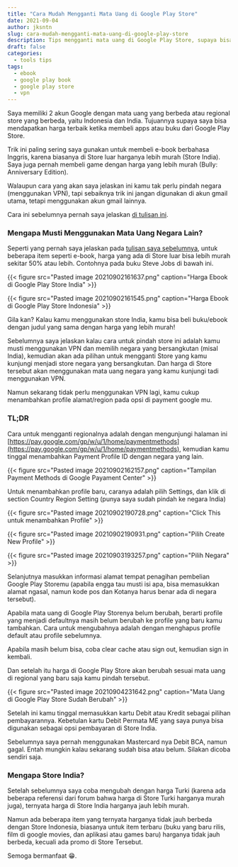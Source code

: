 ```yaml
---
title: "Cara Mudah Mengganti Mata Uang di Google Play Store"
date: 2021-09-04
author: jksntn
slug: cara-mudah-mengganti-mata-uang-di-google-play-store
description: Tips mengganti mata uang di Google Play Store, supaya bisa beli item lebih murah.
draft: false
categories:
  - tools tips
tags:
  - ebook
  - google play book
  - google play store
  - vpn
---
```

Saya memiliki 2 akun Google dengan mata uang yang berbeda atau regional store yang berbeda, yaitu Indonesia dan India. Tujuannya supaya saya bisa mendapatkan harga terbaik ketika membeli apps atau buku dari Google Play Store.

<!--more-->

Trik ini paling sering saya gunakan untuk membeli e-book berbahasa Inggris, karena biasanya di Store luar harganya lebih murah (Store India). Saya juga pernah membeli game dengan harga yang lebih murah (Bully: Anniversary Edition). 

Walaupun cara yang akan saya jelaskan ini kamu tak perlu pindah negara (menggunakan VPN), tapi sebaiknya trik ini jangan digunakan di akun gmail utama, tetapi menggunakan akun gmail lainnya. 

Cara ini sebelumnya pernah saya jelaskan [di tulisan ini](/membeli-ebook-setengah-harga/).

### Mengapa Musti Menggunakan Mata Uang Negara Lain? 

Seperti yang pernah saya jelaskan pada [tulisan saya sebelumnya](/membeli-ebook-setengah-harga/), untuk beberapa item seperti e-book, harga yang ada di Store luar bisa lebih murah sekitar 50% atau lebih. Contohnya pada buku Steve Jobs di bawah ini.

{{< figure src="Pasted image 20210902161637.png" caption="Harga Ebook di Google Play Store India" >}}

{{< figure src="Pasted image 20210902161545.png" caption="Harga Ebook di Google Play Store Indonesia" >}}

Gila kan? Kalau kamu menggunakan store India, kamu bisa beli buku/ebook dengan judul yang sama dengan harga yang lebih murah!

Sebelumnya saya jelaskan kalau cara untuk pindah store ini adalah kamu musti menggunakan VPN dan memilih negara yang bersangkutan (misal India), kemudian akan ada pilihan untuk mengganti Store yang kamu kunjungi menjadi store negara yang bersangkutan. Dan harga di Store tersebut akan menggunakan mata uang negara yang kamu kunjungi tadi menggunakan VPN.

Namun sekarang tidak perlu menggunakan VPN lagi, kamu cukup menambahkan profile alamat/region pada opsi di payment google mu. 

### TL;DR

Cara untuk mengganti regionalnya adalah dengan mengunjungi halaman ini [https://pay.google.com/gp/w/u/1/home/paymentmethods](https://pay.google.com/gp/w/u/1/home/paymentmethods), kemudian kamu tinggal menambahkan Payment Profile ID dengan negara yang lain. 

{{< figure src="Pasted image 20210902162157.png" caption="Tampilan Payment Methods di Google Payament Center" >}}

Untuk menambahkan profile baru, caranya adalah pilih Settings, dan klik di section Country Region Setting (punya saya sudah pindah ke negara India)

{{< figure src="Pasted image 20210902190728.png" caption="Click This untuk menambahkan Profile" >}}

{{< figure src="Pasted image 20210902190931.png" caption="Pilih Create New Profile" >}}

{{< figure src="Pasted image 20210903193257.png" caption="Pilih Negara" >}}


Selanjutnya masukkan informasi alamat tempat penagihan pembelian Google Play Storemu (apabila engga tau musti isi apa, bisa memasukkan alamat ngasal, namun kode pos dan Kotanya harus benar ada di negara tersebut).

Apabila mata uang di Google Play Storenya belum berubah, berarti profile yang menjadi defaultnya masih belum berubah ke profile yang baru kamu tambahkan. Cara untuk mengubahnya adalah dengan menghapus profile default atau profile sebelumnya. 

Apabila masih belum bisa, coba clear cache atau sign out, kemudian sign in kembali.

Dan setelah itu harga di Google Play Store akan berubah sesuai mata uang di regional yang baru saja kamu pindah tersebut.

{{< figure src="Pasted image 20210904231642.png" caption="Mata Uang di Google Play Store Sudah Berubah" >}}

Setelah ini kamu tinggal memasukkan kartu Debit atau Kredit sebagai pilihan pembayarannya. Kebetulan kartu Debit Permata ME yang saya punya bisa digunakan sebagai opsi pembayaran di Store India. 

Sebelumnya saya pernah menggunakan Mastercard nya Debit BCA, namun gagal. Entah mungkin kalau sekarang sudah bisa atau belum. Silakan dicoba sendiri saja.

### Mengapa Store India?

Setelah sebelumnya saya coba mengubah dengan harga Turki (karena ada beberapa referensi dari forum bahwa harga di Store Turki harganya murah juga), ternyata harga di Store India harganya jauh lebih murah. 

Namun ada beberapa item yang ternyata harganya tidak jauh berbeda dengan Store Indonesia, biasanya untuk item terbaru (buku yang baru rilis, film di google movies, dan aplikasi atau games baru) harganya tidak jauh berbeda, kecuali ada promo di Store Tersebut. 

Semoga bermanfaat 😁.